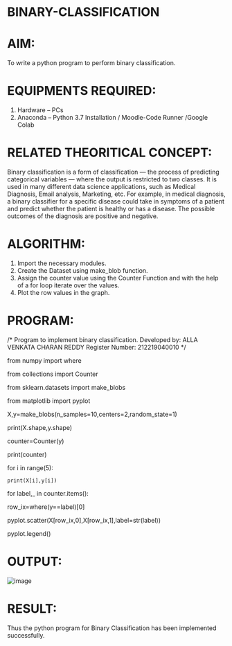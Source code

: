 # BINARY-CLASSIFICATION
# AIM:
 To write a python program to perform binary classification.
# EQUIPMENTS REQUIRED:
 1.	Hardware – PCs
 2.	Anaconda – Python 3.7 Installation / Moodle-Code Runner /Google Colab
# RELATED THEORITICAL CONCEPT:
  Binary classification is a form of classification — the process of predicting categorical variables — where the output is restricted to two classes. It is used in many  different data science applications, such as Medical Diagnosis, Email analysis, Marketing, etc. For example, in medical diagnosis, a binary classifier for a specific    disease could take in symptoms of a patient and predict whether the patient is healthy or has a disease. The possible outcomes of the diagnosis are positive and negative.
# ALGORITHM:
 1.	Import the necessary modules.
 2.	Create the Dataset using make_blob function.
 3.	Assign the counter value using the Counter Function and with the help of a for loop iterate over the values.
 4.	Plot the row values in the graph.
# PROGRAM:
/* 
Program to implement binary classification. 
Developed by: ALLA VENKATA CHARAN REDDY 
Register Number: 212219040010
*/

from numpy import where

from collections import Counter

from sklearn.datasets import make_blobs

from matplotlib import pyplot 

X,y=make_blobs(n_samples=10,centers=2,random_state=1)

print(X.shape,y.shape) 

counter=Counter(y) 

print(counter) 

for i in range(5): 

    print(X[i],y[i]) 

for label,_ in counter.items():     

  row_ix=where(y==label)[0] 
  
  pyplot.scatter(X[row_ix,0],X[row_ix,1],label=str(label))
    
  pyplot.legend() 

# OUTPUT:

![image](https://user-images.githubusercontent.com/102689666/164067167-d1b9e957-f901-4333-b375-ec60758ea7ce.png)

# RESULT:
  
  Thus the python program for Binary Classification has been implemented successfully.
 
 
